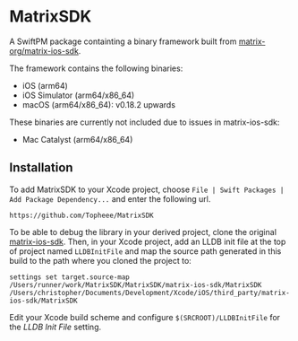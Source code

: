 # MatrixSDK

A SwiftPM package containting a binary framework built from [matrix-org/matrix-ios-sdk](https://github.com/matrix-org/matrix-ios-sdk/pull/983).

The framework contains the following binaries:
- iOS (arm64)
- iOS Simulator (arm64/x86_64)
- macOS (arm64/x86_64): v0.18.2 upwards

These binaries are currently not included due to issues in matrix-ios-sdk:
- Mac Catalyst (arm64/x86_64)

## Installation

To add MatrixSDK to your Xcode project, choose `File | Swift Packages | Add Package Dependency...` and enter the following url.
```
https://github.com/Topheee/MatrixSDK
```

To be able to debug the library in your derived project, clone the original [matrix-ios-sdk](https://github.com/matrix-org/matrix-ios-sdk).
Then, in your Xcode project, add an LLDB init file at the top of project named `LLDBInitFile` and map the source path generated in this build to the path where you cloned the project to:
```
settings set target.source-map /Users/runner/work/MatrixSDK/MatrixSDK/matrix-ios-sdk/MatrixSDK /Users/christopher/Documents/Development/Xcode/iOS/third_party/matrix-ios-sdk/MatrixSDK
```

Edit your Xcode build scheme and configure `$(SRCROOT)/LLDBInitFile` for the _LLDB Init File_ setting.
